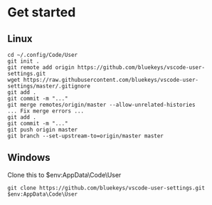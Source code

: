 # Get started

## Linux

    cd ~/.config/Code/User
    git init .
    git remote add origin https://github.com/bluekeys/vscode-user-settings.git
    wget https://raw.githubusercontent.com/bluekeys/vscode-user-settings/master/.gitignore
    git add .
    git commit -m "..."
    git merge remotes/origin/master --allow-unrelated-histories
    ... Fix merge errors ...
    git add .
    git commit -m "..."
    git push origin master
    git branch --set-upstream-to=origin/master master
    

## Windows

Clone this to $env:AppData\Code\User

    git clone https://github.com/bluekeys/vscode-user-settings.git $env:AppData\Code\User
